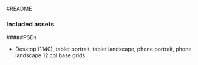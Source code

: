 #README

### Included assets

#####PSDs

- Desktop (1140), tablet portrait, tablet landscape, phone portrait, phone landscape 12 col base grids
